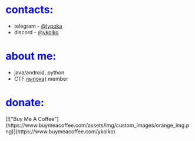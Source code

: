 <h1 style="color:blue;">contacts:</h1>

- telegram - [@lypoka](https://t.me/lypoka)
- discord - [@ykolko](https://discordapp.com/users/696050703302525048)

<h1 style="color:blue;">about me:</h1>

- java/android, python
- CTF [лыпока)](https://ctftime.org/team/269614) member

<h1 style="color:blue;">donate:</h1>
[!["Buy Me A Coffee"](https://www.buymeacoffee.com/assets/img/custom_images/orange_img.png)](https://www.buymeacoffee.com/ykolko)
